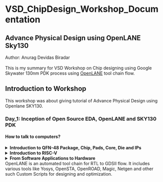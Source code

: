 # VSD_ChipDesign_Workshop_Documentation
<h2>Advance Physical Design using OpenLANE Sky130</h2>
Author: Anurag Devidas Biradar
<br><br>
This is my summary for VSD Workshop on Chip designing using Google Skywater 130nm PDK process using <a href="https://github.com/efabless/openlane2">OpenLANE</a> tool chain flow.
<h2>Introduction to Workshop</h2>
This workshop was about giving tutorial of Advance Physical Design using Openlane SKY130.
<h3>Day_1: Inception of Open Source EDA, OpenLANE and SKY130 PDK</h3>
<h4>How to talk to computers?</h4>
<details><summary><b>Introduction to QFN-48 Package, Chip, Pads, Core, Die and IPs</b></summary>
<br>
Arduino Leonardo is a common example of electronics board. It is based on ATmega32u4 chip, and for which we are intrested about. 
<br><br>
  
![](Images/Arduino%20Leonardo%20Board.png)
  
Basic fundamental terminologies:
<br><br>
<b>Package:</b>
It is a housing in which ICs are placed. Ex: QFN48 (i.e., Quad Flat No-Lead Package with 48 leads) is one of kind of package in market.
<br><br>
<b>Wire bonds:</b>
It is an electrical interconnection between pins and chip.  
<br>
<b>Pads:</b>
Metal connections on IC package which provide electrical connection between chip and PCB.
<br><br>
<b>Core:</b>
It is a place where all the digital logic (such as AND gate, OR gate, etc.) is placed. 
<br><br>
<b>Die:</b>
It is small piece of semiconductor material on which IC is fabricated. Also, die contains many number of cores in it. 
<br><br>
<b>Foundry IPs:</b>
Foundry IPs (Intellectual Property) are predesigned blocks which can be directly used by customers of that foundry. It includes blocks like SRAM, ADC, DAC, PLL, etc.
<br><br>
<b>Macros:</b>
It is pieces of predesigned logic blocks which can be used without need of designing them from start. 
<br>

![](Images/Macro&IP.png)

</details>

<details><summary><b>Introduction to RISC-V</b></summary>
<br>
If a C language program needs to be run on a hardware/chip which has a certain layout then there should be some flow which passes information from C language to the hardware.
<br><br>
Following flow is followed:
<br><br>
1. First, the C language program is compiled to its Assembly language program.
<br><br>
2. Then this Assembly loanguage program is converted to Machine language program (Binary language program i.e., 1's & 0's). 
<br><br>
3. Now this binary language program is understood by the hardware in terms of Logic 1 and Logic 0.
<br><br>
4. And we get the required output.
<br><br>
There is need of another interface to be present between RISC-V architecture and Layout. It is nothing but the Hardware Description Language (HDL).
To implement this RISC-V specifications in RTL we need HDL. And then after it forms RTL to GDSII flow.
<br><br>

![](Images/RISC-V-architecture-to-Layout.png)

</details>

<details><summary><b>From Software Applications to Hardware</b></summary>
<br>


</details>
OpenLANE is an automated tool chain for RTL to GDSII flow. 
It includes various tools like Yosys, OpenSTA, OpenROAD, Magic, Netgen and other such Custom Scripts for designing and optimization.

